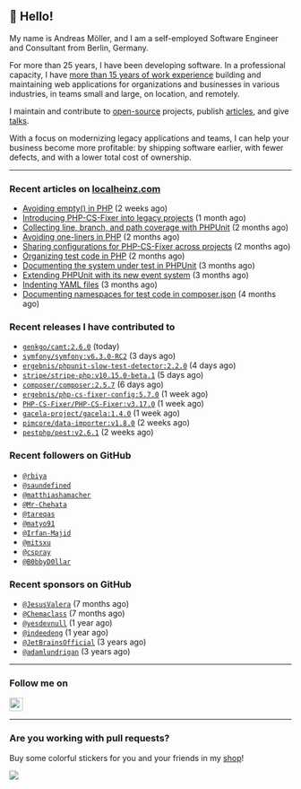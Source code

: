 ## :wave: Hello!

My name is Andreas Möller, and I am a self-employed Software Engineer and Consultant from Berlin, Germany.

For more than 25 years, I have been developing software. In a professional capacity, I have [more than 15 years of work experience](https://localheinz.com/work-experience/) building and maintaining web applications for organizations and businesses in various industries, in teams small and large, on location, and remotely.

I maintain and contribute to [open-source](https://localheinz.com/open-source/) projects, publish [articles](https://localheinz.com/articles/), and give [talks](https://localheinz.com/talks).

With a focus on modernizing legacy applications and teams, I can help your business become more profitable: by shipping software earlier, with fewer defects, and with a lower total cost of ownership.

<hr>

### Recent articles on [localheinz.com](https://localheinz.com/articles/)

- [Avoiding empty() in PHP](https://localheinz.com/articles/2023/05/10/avoiding-empty-in-php/) (2 weeks ago)
- [Introducing PHP-CS-Fixer into legacy projects](https://localheinz.com/articles/2023/04/10/introducing-php-cs-fixer-into-legacy-projects/) (1 month ago)
- [Collecting line, branch, and path coverage with PHPUnit](https://localheinz.com/articles/2023/03/22/collecting-line-branch-and-path-coverage-with-phpunit/) (2 months ago)
- [Avoiding one-liners in PHP](https://localheinz.com/articles/2023/03/18/avoiding-one-liners-in-php/) (2 months ago)
- [Sharing configurations for PHP-CS-Fixer across projects](https://localheinz.com/articles/2023/03/10/sharing-configurations-for-php-cs-fixer-across-projects/) (2 months ago)
- [Organizing test code in PHP](https://localheinz.com/articles/2023/03/03/organizing-test-code-in-php/) (2 months ago)
- [Documenting the system under test in PHPUnit](https://localheinz.com/articles/2023/02/22/documenting-the-system-under-test-in-phpunit/) (3 months ago)
- [Extending PHPUnit with its new event system](https://localheinz.com/articles/2023/02/14/extending-phpunit-with-its-new-event-system/) (3 months ago)
- [Indenting YAML files](https://localheinz.com/articles/2023/02/06/indenting-yaml-files/) (3 months ago)
- [Documenting namespaces for test code in composer.json](https://localheinz.com/articles/2023/01/29/documenting-namespaces-for-test-code-in-composer.json/) (4 months ago)

### Recent releases I have contributed to

- [`genkgo/camt:2.6.0`](https://github.com/genkgo/camt/releases/tag/2.6.0) (today)
- [`symfony/symfony:v6.3.0-RC2`](https://github.com/symfony/symfony/releases/tag/v6.3.0-RC2) (3 days ago)
- [`ergebnis/phpunit-slow-test-detector:2.2.0`](https://github.com/ergebnis/phpunit-slow-test-detector/releases/tag/2.2.0) (4 days ago)
- [`stripe/stripe-php:v10.15.0-beta.1`](https://github.com/stripe/stripe-php/releases/tag/v10.15.0-beta.1) (5 days ago)
- [`composer/composer:2.5.7`](https://github.com/composer/composer/releases/tag/2.5.7) (6 days ago)
- [`ergebnis/php-cs-fixer-config:5.7.0`](https://github.com/ergebnis/php-cs-fixer-config/releases/tag/5.7.0) (1 week ago)
- [`PHP-CS-Fixer/PHP-CS-Fixer:v3.17.0`](https://github.com/PHP-CS-Fixer/PHP-CS-Fixer/releases/tag/v3.17.0) (1 week ago)
- [`gacela-project/gacela:1.4.0`](https://github.com/gacela-project/gacela/releases/tag/1.4.0) (1 week ago)
- [`pimcore/data-importer:v1.8.0`](https://github.com/pimcore/data-importer/releases/tag/v1.8.0) (2 weeks ago)
- [`pestphp/pest:v2.6.1`](https://github.com/pestphp/pest/releases/tag/v2.6.1) (2 weeks ago)

### Recent followers on GitHub

- [`@rbiya`](https://github.com/rbiya)
- [`@saundefined`](https://github.com/saundefined)
- [`@matthiashamacher`](https://github.com/matthiashamacher)
- [`@Mr-Chehata`](https://github.com/Mr-Chehata)
- [`@tareqas`](https://github.com/tareqas)
- [`@matyo91`](https://github.com/matyo91)
- [`@Irfan-Majid`](https://github.com/Irfan-Majid)
- [`@mitsxu`](https://github.com/mitsxu)
- [`@cspray`](https://github.com/cspray)
- [`@B0bbyD0llar`](https://github.com/B0bbyD0llar)

### Recent sponsors on GitHub

- [`@JesusValera`](https://github.com/JesusValera) (7 months ago)
- [`@Chemaclass`](https://github.com/Chemaclass) (7 months ago)
- [`@yesdevnull`](https://github.com/yesdevnull) (1 year ago)
- [`@indeedeng`](https://github.com/indeedeng) (1 year ago)
- [`@JetBrainsOfficial`](https://github.com/JetBrainsOfficial) (3 years ago)
- [`@adamlundrigan`](https://github.com/adamlundrigan) (3 years ago)

<hr>

### Follow me on

<p>
    <a target="_blank" href="https://twitter.com/intent/follow?screen_name=localheinz" title="Follow @localheinz on Twitter"><img src="https://cdn.jsdelivr.net/npm/simple-icons@3.9.0/icons/twitter.svg" width="24px" height="24px"></a>
</p>

<hr>

### Are you working with pull requests?

Buy some colorful stickers for you and your friends in my <a target="_blank" href="https://shop.localheinz.com" title="shop.localheinz.com">shop</a>!

[![](https://localheinz.com/permanent/img/localheinz/localheinz)](https://localheinz.com/permanent/url/localheinz/localheinz)
